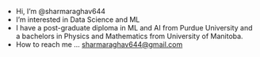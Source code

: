 - Hi, I’m @sharmaraghav644
- I’m interested in Data Science and ML
- I have a post-graduate diploma in ML and AI from Purdue University and a bachelors in Physics and Mathematics from University of Manitoba.
- How to reach me ... sharmaraghav644@gmail.com

<!---
sharmaraghav644/sharmaraghav644 is a ✨ special ✨ repository because its `README.md` (this file) appears on your GitHub profile.
You can click the Preview link to take a look at your changes.
--->
